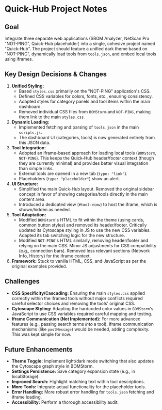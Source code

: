 # Quick-Hub Project Notes

## Goal

Integrate three separate web applications (SBOM Analyzer, NetScan Pro "NOT-PING", Quick-Hub placeholder) into a single, cohesive project named "Quick-Hub". The project should feature a unified dark theme based on "NOT-PING", dynamically load tools from `tools.json`, and embed local tools using iframes.

## Key Design Decisions & Changes

1.  **Unified Styling:**
    *   Based `styles.css` primarily on the "NOT-PING" application's CSS.
    *   Defined CSS variables for colors, fonts, etc., ensuring consistency.
    *   Adapted styles for category panels and tool items within the main dashboard.
    *   Removed individual CSS files from `BOMStorm` and `NOT-PING`, making them link to the main `styles.css`.
2.  **Dynamic Loading:**
    *   Implemented fetching and parsing of `tools.json` in the main `scripts.js`.
    *   The dashboard UI (categories, tools) is now generated entirely from this JSON data.
3.  **Tool Integration:**
    *   Adopted an iframe-based approach for loading local tools (`BOMStorm`, `NOT-PING`). This keeps the Quick-Hub header/footer context (though they are currently minimal) and provides better visual integration than simple links.
    *   External tools are opened in a new tab (`type: "link"`).
    *   Placeholders (`type: "placeholder"`) show an alert.
4.  **UI Structure:**
    *   Simplified the main Quick-Hub layout. Removed the original sidebar concept in favor of showing categories/tools directly in the main content area.
    *   Introduced a dedicated view (`#tool-view`) to host the iframe, which is shown/hidden as needed.
5.  **Tool Adaptation:**
    *   Modified `BOMStorm`'s HTML to fit within the theme (using cards, common button styles) and removed its header/footer. Critically updated its Cytoscape styling in JS to use the new CSS variables. Adapted its tab switching logic for the new structure.
    *   Modified `NOT-PING`'s HTML similarly, removing header/footer and relying on the main CSS. Minor JS adjustments for CSS compatibility (e.g., connection bars). Removed less relevant sections (Network Info, History) for the iframe context.
6.  **Framework:** Stuck to vanilla HTML, CSS, and JavaScript as per the original examples provided.

## Challenges

*   **CSS Specificity/Cascading:** Ensuring the main `styles.css` applied correctly within the iframed tools without major conflicts required careful selector choices and removing the tools' original CSS.
*   **Cytoscape Styling:** Adapting the hardcoded color values in `BOMStorm`'s JavaScript to use CSS variables required careful mapping and testing.
*   **Iframe Communication (Not Implemented):** For more advanced features (e.g., passing search terms *into* a tool), iframe communication mechanisms (like `postMessage`) would be needed, adding complexity. This was kept simple for now.

## Future Enhancements

*   **Theme Toggle:** Implement light/dark mode switching that also updates the Cytoscape graph style in BOMStorm.
*   **Settings Persistence:** Save category expansion state (e.g., in localStorage).
*   **Improved Search:** Highlight matching text within tool descriptions.
*   **More Tools:** Integrate actual functionality for the placeholder tools.
*   **Error Handling:** More robust error handling for `tools.json` fetching and iframe loading.
*   **Accessibility:** Perform a thorough accessibility audit.